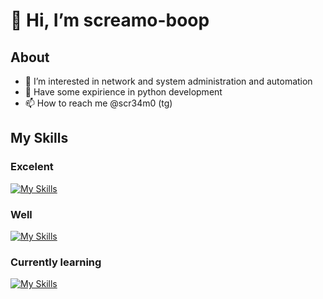 # 👋 Hi, I’m screamo-boop

## About

- 👀 I’m interested in network and system administration and automation
- 🌱 Have some expirience in python development
- 📫 How to reach me @scr34m0 (tg)

## My Skills

### Excelent

[![My Skills](https://skillicons.dev/icons?i=ansible,bash,debian,docker,git,gitlab,github,grafana,kubernetes,linux,nginx,postgres,powershell,prometheus,py,redis,redhat,sqlite,terraform,ubuntu,windows&perline=7)](https://skillicons.dev)

### Well

[![My Skills](https://skillicons.dev/icons?i=css,django,elasticsearch,fastapi,flask,azure,gcp,html,js,jenkins,mongodb,mysql,postman,rabbitmq,regex&perline=5)](https://skillicons.dev)

### Currently learning

[![My Skills](https://skillicons.dev/icons?i=arduino,kali,openstack)](https://skillicons.dev)
